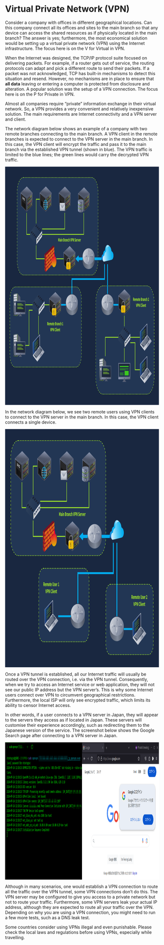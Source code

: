 # Virtual Private Network (VPN)

Consider a company with offices in different geographical locations. Can this company connect all its offices and sites to the main branch so that any device can access the shared resources as if physically located in the main branch? The answer is yes; furthermore, the most economical solution would be setting up a virtual private network (VPN) using the Internet infrastructure. The focus here is on the V for Virtual in VPN.

When the Internet was designed, the TCP/IP protocol suite focused on delivering packets. For example, if a router gets out of service, the routing protocols can adapt and pick a different route to send their packets. If a packet was not acknowledged, TCP has built-in mechanisms to detect this situation and resend. However, no mechanisms are in place to ensure that **all data** leaving or entering a computer is protected from disclosure and alteration. A popular solution was the setup of a VPN connection. The focus here is on the P for Private in VPN.

Almost all companies require “private” information exchange in their virtual network. So, a VPN provides a very convenient and relatively inexpensive solution. The main requirements are Internet connectivity and a VPN server and client.

The network diagram below shows an example of a company with two remote branches connecting to the main branch. A VPN client in the remote branches is expected to connect to the VPN server in the main branch. In this case, the VPN client will encrypt the traffic and pass it to the main branch via the established VPN tunnel (shown in blue). The VPN traffic is limited to the blue lines; the green lines would carry the decrypted VPN traffic.

<img src="../../_resources/5f04259cf9bf5b57aed2c476-1721903538365.svg" alt="5f04259cf9bf5b57aed2c476-1721903538365.svg" width="723" height="781" class="jop-noMdConv" style="display: block; margin: 0 auto;">

In the network diagram below, we see two remote users using VPN clients to connect to the VPN server in the main branch. In this case, the VPN client connects a single device.

<img src="../../_resources/5f04259cf9bf5b57aed2c476-1721903568757.svg" alt="5f04259cf9bf5b57aed2c476-1721903568757.svg" width="723" height="781" class="jop-noMdConv" style="display: block; margin: 0 auto;">

Once a VPN tunnel is established, all our Internet traffic will usually be routed over the VPN connection, i.e. via the VPN tunnel. Consequently, when we try to access an Internet service or web application, they will not see our public IP address but the VPN server’s. This is why some Internet users connect over VPN to circumvent geographical restrictions. Furthermore, the local ISP will only see encrypted traffic, which limits its ability to censor Internet access.

In other words, if a user connects to a VPN server in Japan, they will appear to the servers they access as if located in Japan. These servers will customise their experience accordingly, such as redirecting them to the Japanese version of the service. The screenshot below shows the Google Search page after connecting to a VPN server in Japan.

<img src="../../_resources/5f04259cf9bf5b57aed2c476-1721903553939.png" alt="5f04259cf9bf5b57aed2c476-1721903553939.png" width="1307" height="450" class="jop-noMdConv" style="display: block; margin: 0 auto;">

Although in many scenarios, one would establish a VPN connection to route all the traffic over the VPN tunnel, some VPN connections don’t do this. The VPN server may be configured to give you access to a private network but not to route your traffic. Furthermore, some VPN servers leak your actual IP address, although they are expected to route all your traffic over the VPN. Depending on why you are using a VPN connection, you might need to run a few more tests, such as a DNS leak test.

Some countries consider using VPNs illegal and even punishable. Please check the local laws and regulations before using VPNs, especially while travelling.